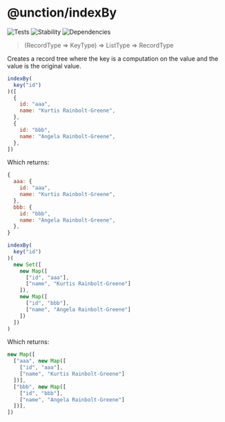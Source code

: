 # @unction/indexBy

![Tests][BADGE_TRAVIS]
![Stability][BADGE_STABILITY]
![Dependencies][BADGE_DEPENDENCY]

> (RecordType => KeyType) => ListType<RecordType> => RecordType<RecordType>

Creates a record tree where the key is a computation on the value and the value is the original value.

``` javascript
indexBy(
  key("id")
)([
  {
    id: "aaa",
    name: "Kurtis Rainbolt-Greene",
  },
  {
    id: "bbb",
    name: "Angela Rainbolt-Greene",
  },
])
```

Which returns:

``` javascript
{
  aaa: {
    id: "aaa",
    name: "Kurtis Rainbolt-Greene",
  },
  bbb: {
    id: "bbb",
    name: "Angela Rainbolt-Greene",
  },
}
```

``` javascript
indexBy(
  key("id")
)(
  new Set([
    new Map([
      ["id", "aaa"],
      ["name", "Kurtis Rainbolt-Greene"]
    ]),
    new Map([
      ["id", "bbb"],
      ["name", "Angela Rainbolt-Greene"]
    ])
  ])
)
```

Which returns:

``` javascript
new Map([
  ["aaa", new Map([
    ["id", "aaa"],
    ["name", "Kurtis Rainbolt-Greene"]
  ])],
  ["bbb", new Map([
    ["id", "bbb"],
    ["name", "Angela Rainbolt-Greene"]
  ])],
])
```

[BADGE_TRAVIS]: https://img.shields.io/travis/unctionjs/indexBy.svg?maxAge=2592000&style=flat-square
[BADGE_STABILITY]: https://img.shields.io/badge/stability-strong-green.svg?maxAge=2592000&style=flat-square
[BADGE_DEPENDENCY]: https://img.shields.io/david/unctionjs/indexBy.svg?maxAge=2592000&style=flat-square
